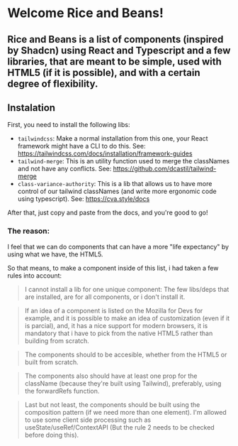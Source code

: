 # Welcome Rice and Beans!

## Rice and Beans is a list of components (inspired by Shadcn) using React and Typescript and a few libraries, that are meant to be simple, used with HTML5 (if it is possible), and with a certain degree of flexibility.

## Instalation

First, you need to install the following libs:

- `tailwindcss`: Make a normal installation from this one, your React framework might have a CLI to do this. See: https://tailwindcss.com/docs/installation/framework-guides
- `tailwind-merge`: This is an utility function used to merge the classNames and not have any conflicts. See: https://github.com/dcastil/tailwind-merge
- `class-variance-authority`: This is a lib that allows us to have more control of our tailwind classNames (and write more ergonomic code using typescript). See: https://cva.style/docs

After that, just copy and paste from the docs, and you're good to go!

### The reason:

I feel that we can do components that can have a more "life expectancy" by using what we have, the HTML5.

So that means, to make a component inside of this list, i had taken a few rules into account:

> I cannot install a lib for one unique component: The few libs/deps that are installed, are for all components, or i don't install it.

> If an idea of a component is listed on the Mozilla for Devs for example, and it is possible to make an idea of customization (even if it is parcial), and, it has a nice support for modern browsers, it is mandatory that i have to pick from the native HTML5 rather than building from scratch.

> The components should to be accesible, whether from the HTML5 or built from scratch.

> The components also should have at least one prop for the className (because they're built using Tailwind), preferably, using the forwardRefs function.

> Last but not least, the components should be built using the composition pattern (if we need more than one element). I'm allowed to use some client side processing such as useState/useRef/ContextAPI (But the rule 2 needs to be checked before doing this).
